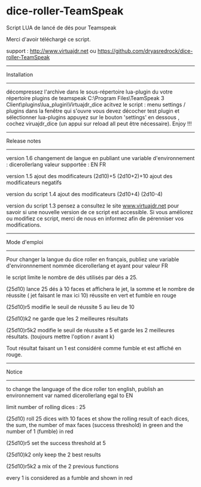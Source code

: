 # dice-roller-TeamSpeak
Script LUA de lancé de dés pour Teamspeak

Merci d'avoir téléchargé ce script.

support : http://www.virtuajdr.net ou https://github.com/dryasredrock/dice-roller-TeamSpeak

*************************************************
Installation
*************************************************

décompressez l'archive dans le sous-répertoire lua-plugin du votre répertoire plugins de teamspeak
	C:\Program Files\TeamSpeak 3 Client\plugins\lua_plugin\Virtuajdr_dice
acitvez le script :
	menu settings / plugins
	dans la fenêtre qui s'ouvre vous devez décocher test plugin et sélectionner lua-plugins 
appuyez sur le bouton 'settings' en dessous , cochez viruajdr_dice
(un appui sur reload all peut être nécessaire). 
Enjoy !!!


*************************************************
Release notes
*************************************************
version 1.6
changement de langue en publiant une variable d'environnement : dicerollerlang
valeur supportée : EN FR

version 1.5
ajout des modificateurs
(2d10)+5
(2d10+2)+10
ajout des modificateurs negatifs

version du script 1.4
ajout des modificateurs 
(2d10+4)
(2d10-4)

version du script 1.3
pensez a consultez le site www.virtuajdr.net pour savoir si une nouvelle version de ce script est accessible.
Si vous améliorez ou modifiez ce script, merci de nous en informez afin de pérenniser vos modifications.


*************************************************
Mode d'emploi
*************************************************
Pour changer la langue du dice roller en français, publiez une variable d'environnnement nommée dicerollerlang et ayant pour valeur FR

le script limite le nombre de dés utilisés par dés a 25.

(25d10) lance 25 dés à 10 faces 
et affichera le jet, la somme et le nombre de réussite ( jet faisant le max ici 10)
réussite en vert et fumble en rouge

(25d10)r5 modifie le seuil de réussite 5 au lieu de 10

(25d10)k2 ne garde que les 2 meilleures résultats

(25d10)r5k2 modifie le seuil de réussite a 5 et garde les 2 meilleures résultats. (toujours mettre l'option r avant k)

Tout résultat faisant un 1 est considéré comme fumble et est affiché en rouge.

*************************************************
Notice
*************************************************
to change the language of the dice roller ton english, publish an environnement var named dicerollerlang egal to EN

limit number of rolling dices : 25

(25d10) roll 25 dices with 10 faces et show the rolling result of each dices, the sum, the number of max faces (success threshold) in green and the number of 1 (fumble) in red

(25d10)r5 set the success threshold at 5

(25d10)k2 only keep the 2 best results

(25d10)r5k2 a mix of the 2 previous functions

every 1 is considered as a fumble and shown in red
